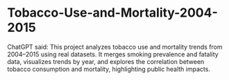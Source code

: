 # Tobacco-Use-and-Mortality-2004-2015
ChatGPT said:  This project analyzes tobacco use and mortality trends from 2004–2015 using real datasets. It merges smoking prevalence and fatality data, visualizes trends by year, and explores the correlation between tobacco consumption and mortality, highlighting public health impacts.
